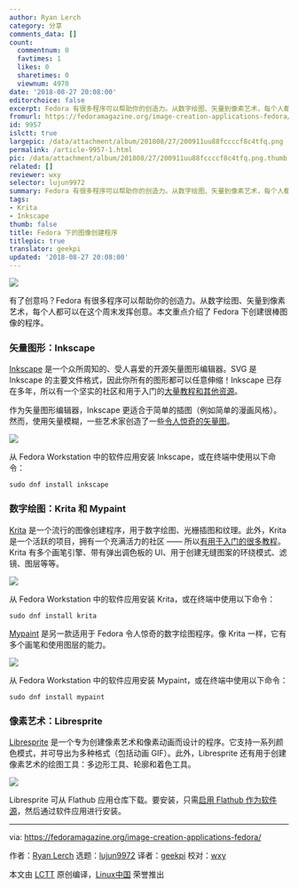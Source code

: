 ```yaml
---
author: Ryan Lerch
category: 分享
comments_data: []
count:
  commentnum: 0
  favtimes: 1
  likes: 0
  sharetimes: 0
  viewnum: 4970
date: '2018-08-27 20:08:00'
editorchoice: false
excerpt: Fedora 有很多程序可以帮助你的创造力。从数字绘图、矢量到像素艺术，每个人都可以在这个周末发挥创意。
fromurl: https://fedoramagazine.org/image-creation-applications-fedora/
id: 9957
islctt: true
largepic: /data/attachment/album/201808/27/200911uu88fccccf8c4tfq.png
permalink: /article-9957-1.html
pic: /data/attachment/album/201808/27/200911uu88fccccf8c4tfq.png.thumb.jpg
related: []
reviewer: wxy
selector: lujun9972
summary: Fedora 有很多程序可以帮助你的创造力。从数字绘图、矢量到像素艺术，每个人都可以在这个周末发挥创意。
tags:
- Krita
- Inkscape
thumb: false
title: Fedora 下的图像创建程序
titlepic: true
translator: geekpi
updated: '2018-08-27 20:08:00'
---
```


![](/data/attachment/album/201808/27/200911uu88fccccf8c4tfq.png)


有了创意吗？Fedora 有很多程序可以帮助你的创造力。从数字绘图、矢量到像素艺术，每个人都可以在这个周末发挥创意。本文重点介绍了 Fedora 下创建很棒图像的程序。


### 矢量图形：Inkscape


[Inkscape](http://inkscape.org) 是一个众所周知的、受人喜爱的开源矢量图形编辑器。SVG 是 Inkscape 的主要文件格式，因此你所有的图形都可以任意伸缩！Inkscape 已存在多年，所以有一个坚实的社区和用于入门的[大量教程和其他资源](https://inkscape.org/en/learn/tutorials/)。


作为矢量图形编辑器，Inkscape 更适合于简单的插图（例如简单的漫画风格）。然而，使用矢量模糊，一些艺术家创造了一些[令人惊奇的矢量图](https://inkscape.org/en/gallery/)。


![](/data/attachment/album/201808/27/200928e2oi62zoo52ok6oh.png)


从 Fedora Workstation 中的软件应用安装 Inkscape，或在终端中使用以下命令：



```
sudo dnf install inkscape
```

### 数字绘图：Krita 和 Mypaint


[Krita](https://krita.org/en/) 是一个流行的图像创建程序，用于数字绘图、光栅插图和纹理。此外，Krita 是一个活跃的项目，拥有一个充满活力的社区 —— 所以[有用于入门的很多教程](https://docs.krita.org/en/)。Krita 有多个画笔引擎、带有弹出调色板的 UI、用于创建无缝图案的环绕模式、滤镜、图层等等。


![](/data/attachment/album/201808/27/200936iffp1c0zf8p9jzxg.jpg)


从 Fedora Workstation 中的软件应用安装 Krita，或在终端中使用以下命令：



```
sudo dnf install krita
```

[Mypaint](http://mypaint.org/about/) 是另一款适用于 Fedora 令人惊奇的数字绘图程序。像 Krita 一样，它有多个画笔和使用图层的能力。


![](/data/attachment/album/201808/27/200953mm2mxlcd9v2idx9m.png)


从 Fedora Workstation 中的软件应用安装 Mypaint，或在终端中使用以下命令：



```
sudo dnf install mypaint
```

### 像素艺术：Libresprite


[Libresprite](https://github.com/LibreSprite/LibreSprite) 是一个专为创建像素艺术和像素动画而设计的程序。它支持一系列颜色模式，并可导出为多种格式（包括动画 GIF）。此外，Libresprite 还有用于创建像素艺术的绘图工具：多边形工具、轮廓和着色工具。


![](/data/attachment/album/201808/27/201001wfzm3zm35e7o5cto.gif)


Libresprite 可从 Flathub 应用仓库下载。要安装，只需[启用 Flathub 作为软件源](https://fedoramagazine.org/install-flathub-apps-fedora/)，然后通过软件应用进行安装。




---


via: <https://fedoramagazine.org/image-creation-applications-fedora/>


作者：[Ryan Lerch](https://fedoramagazine.org/introducing-flatpak/) 选题：[lujun9972](https://github.com/lujun9972) 译者：[geekpi](https://github.com/geekpi) 校对：[wxy](https://github.com/wxy)


本文由 [LCTT](https://github.com/LCTT/TranslateProject) 原创编译，[Linux中国](https://linux.cn/) 荣誉推出